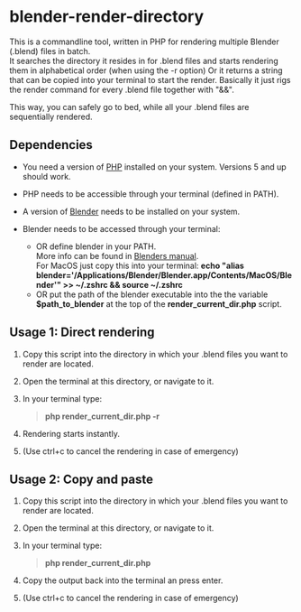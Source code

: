 # blender-render-directory
This is a commandline tool, written in PHP for rendering multiple Blender (.blend) files in batch.  
It searches the directory it resides in for .blend files and starts rendering them in alphabetical order (when using the -r option)
Or it returns a string that can be copied into your terminal to start the render. 
Basically it just rigs the render command for every .blend file together with "&&".  

This way, you can safely go to bed, while all your .blend files are sequentially rendered.

## Dependencies 
- You need a version of [PHP](https://www.php.com) installed on your system. Versions 5 and up should work.
- PHP needs to be accessible through your terminal (defined in PATH).

- A version of [Blender](https://www.blender.org) needs to be installed on your system.
- Blender needs to be accessed through your terminal:
	- OR define blender in your PATH.  
	More info can be found in [Blenders manual](https://docs.blender.org/manual/en/latest/advanced/command_line/launch/index.html#command-line-launch-index).  
	For MacOS just copy this into your terminal: **echo "alias blender='/Applications/Blender/Blender.app/Contents/MacOS/Blender'"  >> \~/.zshrc && source \~/.zshrc**
	- OR put the path of the blender executable into the the variable **$path_to_blender** at the top of the **render_current_dir.php** script.


## Usage 1: Direct rendering

1. Copy this script into the directory in which your .blend files you want to render are located.
2. Open the terminal at this directory, or navigate to it.
3. In your terminal type:

    > **php render_current_dir.php -r** 
	
4. Rendering starts instantly. 
 
5. (Use ctrl+c to cancel the rendering in case of emergency)

## Usage 2: Copy and paste

1. Copy this script into the directory in which your .blend files you want to render are located.
2. Open the terminal at this directory, or navigate to it.
3. In your terminal type:

	> **php render_current_dir.php** 
	
4. Copy the output back into the terminal an press enter.
 
5. (Use ctrl+c to cancel the rendering in case of emergency)